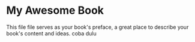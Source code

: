 My Awesome Book
=======

This file file serves as your book's preface, a great place to describe your book's content and ideas.
coba dulu
